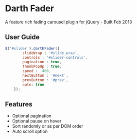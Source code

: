Darth Fader
===========

A feature rich fading carousel plugin for jQuery - Built Feb 2013

**User Guide**
------------

```javascript
$('#slider').darthFader({
		slideWrap : '#slide_wrap',
		controls : '#slider-controls',
		pagination : true,
		thumbPopUp : true,
		speed :  400,
		nextButton : '#next',
		prevButton : '#prev',
		auto: true
	});
```

**Features**
------------

- Optional pagination
- Optional pause on hover
- Sort randomly or as per DOM order
- Auto scroll option 
